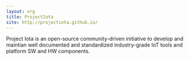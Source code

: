 ```yaml
---
layout: org
title: ProjectIota
site: http://projectiota.github.io/
---
```

Project Iota is an open-source community-driven initiative to develop and maintian well documented and standardized industry-grade IoT tools and platform SW and HW components.
